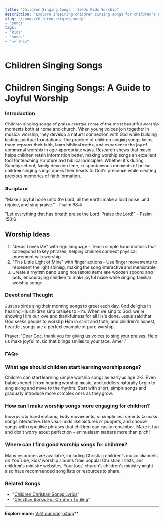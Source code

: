 ```yaml
---
title: "Children Singing Songs | Seeds Kids Worship"
description: "Explore inspiring children singing songs for children's worship and faith development. Biblical music resources for families and ministry."
slug: "/songs/children-singing-songs"
- "songs"
tags:
- "kids"
- "songs"
- "worship"
---
```


# Children Singing Songs

# Children Singing Songs: A Guide to Joyful Worship

### Introduction
Children singing songs of praise creates some of the most beautiful worship moments both at home and church. When young voices join together in musical worship, they develop a natural connection with God while building lasting spiritual foundations. The practice of children singing songs helps them express their faith, learn biblical truths, and experience the joy of communal worship in age-appropriate ways. Research shows that music helps children retain information better, making worship songs an excellent tool for teaching scripture and biblical principles. Whether it's during Sunday school, family devotion time, or spontaneous moments of praise, children singing songs opens their hearts to God's presence while creating precious memories of faith formation.

### Scripture
"Make a joyful noise unto the Lord, all the earth: make a loud noise, and rejoice, and sing praise." - Psalm 98:4

"Let everything that has breath praise the Lord. Praise the Lord!" - Psalm 150:6

## Worship Ideas
1. "Jesus Loves Me" with sign language - Teach simple hand motions that correspond to key phrases, helping children connect physical movement with worship
2. "This Little Light of Mine" with finger actions - Use finger movements to represent the light shining, making the song interactive and memorable
3. Create a rhythm band using household items like wooden spoons and pots, encouraging children to make joyful noise while singing familiar worship songs

### Devotional Thought
Just as birds sing their morning songs to greet each day, God delights in hearing His children sing praises to Him. When we sing to God, we're showing Him our love and thankfulness for all He's done. Jesus said that God seeks people to worship Him in spirit and truth, and children's honest, heartfelt songs are a perfect example of pure worship.

Prayer: "Dear God, thank you for giving us voices to sing your praises. Help us make joyful music that brings smiles to your face. Amen."

### FAQs

### What age should children start learning worship songs?
Children can start learning simple worship songs as early as age 2-3. Even babies benefit from hearing worship music, and toddlers naturally begin to sing along and move to the rhythm. Start with short, simple songs and gradually introduce more complex ones as they grow.

### How can I make worship songs more engaging for children?
Incorporate hand motions, body movements, or simple instruments to make songs interactive. Use visual aids like pictures or puppets, and choose songs with repetitive phrases that children can easily remember. Make it fun and don't worry about perfection – enthusiasm matters more than pitch!

### Where can I find good worship songs for children?
Many resources are available, including Christian children's music channels on YouTube, kids' worship albums from popular Christian artists, and children's ministry websites. Your local church's children's ministry might also have recommended song lists or resources to share.

### Related Songs

- "[Children Christian Songs Lyrics](/songs/children-christian-songs-lyrics/)"
- "[Christian Songs For Children To Sing](/songs/christian-songs-for-children-to-sing/)"

---

**Explore more:** [Visit our song shop](https://seedskidsworship.com/shop)**

<!-- Schema Markup -->
<script type="application/ld+json">
{
  "@context": "https://schema.org",
  "@type": "MusicRecording",
  "name": "Children Singing Songs",
  "byArtist": {
    "@type": "MusicGroup",
    "name": "Seeds Kids Worship"
  },
  "isFamilyFriendly": true,
  "url": "https://seedskidsworship.com/songs/children-singing-songs/"
}
</script>
